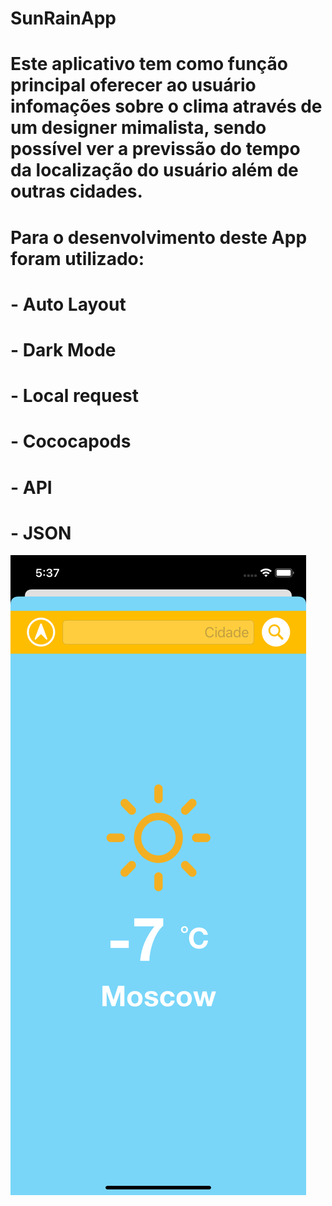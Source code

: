 # SunRainApp
# Este aplicativo tem como função principal oferecer ao usuário infomações sobre o clima através de um designer mimalista, sendo possível ver a previssão do tempo da localização do usuário além de outras cidades.
# Para o desenvolvimento deste App foram utilizado:
# - Auto Layout
# - Dark Mode
# - Local request
# - Cococapods
# - API
# - JSON
![alt text](https://github.com/brunofonsecaalves/SunRainApp/blob/main/SunRainApp%205.png)
